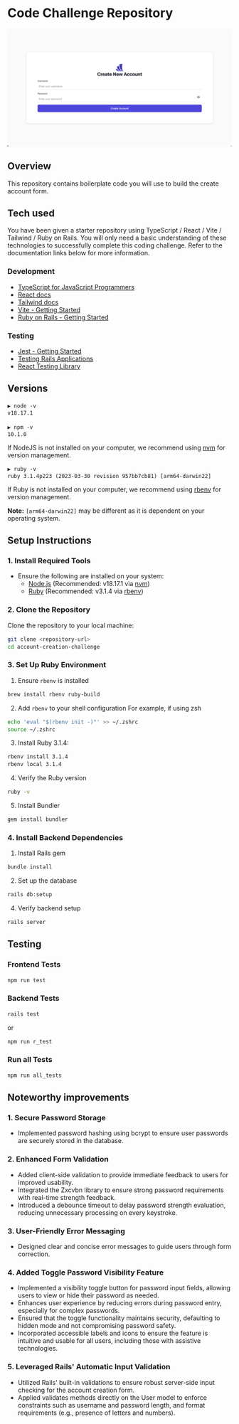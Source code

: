 # Code Challenge Repository

![alt text](images/createAccountHomePage.png)

## Overview

This repository contains boilerplate code you will use to build the create account form.

## Tech used

You have been given a starter repository using TypeScript / React / Vite / Tailwind / Ruby on Rails. You will only need
a basic understanding of these technologies to successfully complete this coding challenge. Refer to the documentation
links below for more information.

### Development

- [TypeScript for JavaScript Programmers](https://www.typescriptlang.org/docs/handbook/typescript-in-5-minutes.html)
- [React docs](https://reactjs.org/docs/hello-world.html)
- [Tailwind docs](https://tailwindcss.com/docs/installation)
- [Vite - Getting Started](https://vitejs.dev/guide/)
- [Ruby on Rails - Getting Started](https://guides.rubyonrails.org/getting_started.html)

### Testing

- [Jest - Getting Started](https://jestjs.io/docs/getting-started)
- [Testing Rails Applications](https://guides.rubyonrails.org/testing.html)
- [React Testing Library](https://testing-library.com/docs/react-testing-library/example-intro)

## Versions

```
▶ node -v
v18.17.1

▶ npm -v
10.1.0
```

If NodeJS is not installed on your computer, we recommend using [nvm](https://github.com/nvm-sh/nvm) for version management.

```
▶ ruby -v
ruby 3.1.4p223 (2023-03-30 revision 957bb7cb81) [arm64-darwin22]
```

If Ruby is not installed on your computer, we recommend using [rbenv](https://github.com/rbenv/rbenv) for version management.

**Note:** `[arm64-darwin22]` may be different as it is dependent on your operating system.

## Setup Instructions

### 1. Install Required Tools

- Ensure the following are installed on your system:
  - [Node.js](https://nodejs.org/) (Recommended: v18.17.1 via [nvm](https://github.com/nvm-sh/nvm))
  - [Ruby](https://www.ruby-lang.org/en/) (Recommended: v3.1.4 via [rbenv](https://github.com/rbenv/rbenv))

### 2. Clone the Repository

Clone the repository to your local machine:

```bash
git clone <repository-url>
cd account-creation-challenge
```

### 3. Set Up Ruby Environment

1. Ensure `rbenv` is installed

```bash
brew install rbenv ruby-build
```

2. Add `rbenv` to your shell configuration
   For example, if using zsh

```bash
echo 'eval "$(rbenv init -)"' >> ~/.zshrc
source ~/.zshrc
```

3. Install Ruby 3.1.4:

```bash
rbenv install 3.1.4
rbenv local 3.1.4
```

4. Verify the Ruby version

```bash
ruby -v
```

5. Install Bundler

```bash
gem install bundler
```

### 4. Install Backend Dependencies

1. Install Rails gem

```bash
bundle install
```

2. Set up the database

```bash
rails db:setup
```

4. Verify backend setup

```bash
rails server
```

## Testing

### Frontend Tests

```bash
npm run test
```

### Backend Tests

```bash
rails test
```

or

```bash
npm run r_test
```

### Run all Tests

```bash
npm run all_tests
```

## Noteworthy improvements

### 1. Secure Password Storage

- Implemented password hashing using bcrypt to ensure user passwords are securely stored in the database.

### 2. Enhanced Form Validation

- Added client-side validation to provide immediate feedback to users for improved usability.
- Integrated the Zxcvbn library to ensure strong password requirements with real-time strength feedback.
- Introduced a debounce timeout to delay password strength evaluation, reducing unnecessary processing on every keystroke.

### 3. User-Friendly Error Messaging

- Designed clear and concise error messages to guide users through form correction.

### 4. Added Toggle Password Visibility Feature

- Implemented a visibility toggle button for password input fields, allowing users to view or hide their password as needed.
- Enhances user experience by reducing errors during password entry, especially for complex passwords.
- Ensured that the toggle functionality maintains security, defaulting to hidden mode and not compromising password safety.
- Incorporated accessible labels and icons to ensure the feature is intuitive and usable for all users, including those with assistive technologies.

### 5. Leveraged Rails' Automatic Input Validation

- Utilized Rails' built-in validations to ensure robust server-side input checking for the account creation form.
- Applied validates methods directly on the User model to enforce constraints such as username and password length, and format requirements (e.g., presence of letters and numbers).
